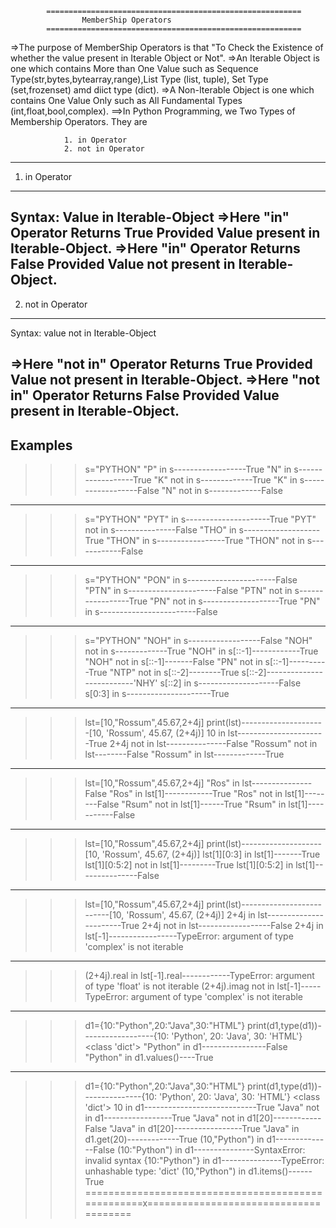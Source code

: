 			=========================================================
					MemberShip Operators
			=========================================================
=>The purpose of MemberShip Operators is that "To Check the Existence of whether the value present in Iterable 
    Object or Not".
=>An Iterable Object is one which contains More than One Value such as Sequence Type(str,bytes,bytearray,range),List 
   Type (list, tuple), Set Type (set,frozenset) amd diict type (dict).
=>A Non-Iterable Object is one which contains One Value Only such as All Fundamental Types (int,float,bool,complex).
==>In Python Programming, we Two Types of Membership Operators. They are

				1. in Operator
				2. not in Operator
---------------------------------------------------------------------------------------------------------------------------------------------------
1. in Operator
---------------------------------------------------------------------------------------------------------------------------------------------------
Syntax:    Value in Iterable-Object
=>Here "in" Operator Returns True Provided Value present in Iterable-Object. 
=>Here "in" Operator Returns False Provided Value not present in Iterable-Object. 
---------------------------------------------------------------------------------------------------------------------------------------------------
2. not in Operator
---------------------------------------------------------------------------------------------------------------------------------------------------
Syntax:   value not in  Iterable-Object

=>Here "not in" Operator Returns True Provided Value not present in Iterable-Object. 
=>Here "not in" Operator Returns False Provided Value  present in Iterable-Object. 
---------------------------------------------------------------------------------------------------------------------------------------------------
Examples
---------------------------------------------------------------------------------------------------------------------------------------------------
>>> s="PYTHON"
>>> "P" in s------------------True
>>> "N" in s------------------True
>>> "K" not in s-------------True
>>> "K" in s------------------False
>>> "N" not in s-------------False
-----------------------------------------------
>>> s="PYTHON"
>>> "PYT" in s---------------------True
>>> "PYT" not in s---------------False
>>> "THO" in s-------------------True
>>> "THON" in s-----------------True
>>> "THON" not in s------------False
--------------------------------------------
>>> s="PYTHON"
>>> "PON" in s----------------------False
>>> "PTN" in s----------------------False
>>> "PTN" not in s-----------------True
>>> "PN" not in s-------------------True
>>> "PN" in s------------------------False
--------------------------------------------------
>>> s="PYTHON"
>>> "NOH" in s------------------False
>>> "NOH" not in s-------------True
>>> "NOH" in s[::-1]------------True
>>> "NOH" not in s[::-1]-------False
>>> "PN" not in s[::-1]----------True
>>> "NTP" not in s[::-2]--------True
>>> s[::-2]--------------------------'NHY'
>>> s[::2] in s--------------------False
>>> s[0:3] in s---------------------True
---------------------------------------------------------------------------------------------------------------------------------------------------
>>> lst=[10,"Rossum",45.67,2+4j]
>>> print(lst)---------------------[10, 'Rossum', 45.67, (2+4j)]
>>> 10 in lst----------------------True
>>> 2+4j not in lst---------------False
>>> "Rossum" not in lst--------False
>>> "Rossum" in lst-------------True
----------------------------------------
>>> lst=[10,"Rossum",45.67,2+4j]
>>> "Ros" in lst---------------False
>>> "Ros" in lst[1]------------True
>>> "Ros" not in lst[1]--------False
>>> "Rsum" not in lst[1]------True
>>> "Rsum" in lst[1]-----------False
-------------------------------------------------
>>> lst=[10,"Rossum",45.67,2+4j]
>>> print(lst)--------------------[10, 'Rossum', 45.67, (2+4j)]
>>> lst[1][0:3] in lst[1]-------True
>>> lst[1][0:5:2] not in lst[1]---------True
>>> lst[1][0:5:2] in lst[1]---------------False
-------------------------------------------------
>>> lst=[10,"Rossum",45.67,2+4j]
>>> print(lst)--------------------------[10, 'Rossum', 45.67, (2+4j)]
>>> 2+4j in lst-----------------------True
>>> 2+4j not in lst------------------False
>>> 2+4j in lst[-1]-----------------TypeError: argument of type 'complex' is not iterable
---------------------
>>> (2+4j).real in lst[-1].real------------TypeError: argument of type 'float' is not iterable
>>> (2+4j).imag not in lst[-1]-----TypeError: argument of type 'complex' is not iterable
---------------------------------------------------------------------------------------------------------------------------------------------------
>>> d1={10:"Python",20:"Java",30:"HTML"}
>>> print(d1,type(d1))------------------{10: 'Python', 20: 'Java', 30: 'HTML'} <class 'dict'>
>>> "Python" in d1----------------False
>>> "Python" in d1.values()----True
-------------------------------------------------------------------------------------------------------------------
>>> d1={10:"Python",20:"Java",30:"HTML"}
>>> print(d1,type(d1))---------------{10: 'Python', 20: 'Java', 30: 'HTML'} <class 'dict'>
>>> 10 in d1----------------------------True
>>> "Java" not in d1-----------------True
>>> "Java" not in d1[20]------------False
>>> "Java" in d1[20]-----------------True
>>> "Java" in d1.get(20)-------------True
>>> (10,"Python") in d1--------------False
>>> (10:"Python") in d1---------------SyntaxError: invalid syntax
>>> {10:"Python"} in d1---------------TypeError: unhashable type: 'dict'
>>> (10,"Python") in d1.items()------True
===================================================x======================================